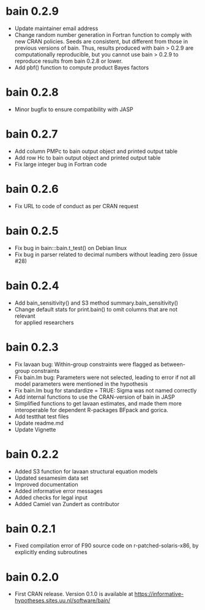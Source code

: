 # bain 0.2.9

* Update maintainer email address
* Change random number generation in Fortran function to comply with new CRAN
  policies. Seeds are consistent, but different from those in previous versions
  of bain. Thus, results produced with bain > 0.2.9 are computationally
  reproducible, but you cannot use bain > 0.2.9 to reproduce results from bain
  0.2.8 or lower.
* Add pbf() function to compute product Bayes factors

# bain 0.2.8

* Minor bugfix to ensure compatibility with JASP

# bain 0.2.7

* Add column PMPc to bain output object and printed output table
* Add row Hc to bain output object and printed output table
* Fix large integer bug in Fortran code

# bain 0.2.6

* Fix URL to code of conduct as per CRAN request

# bain 0.2.5

* Fix bug in bain:::bain.t_test() on Debian linux
* Fix bug in parser related to decimal numbers without leading zero (issue #28)
  
# bain 0.2.4

* Add bain_sensitivity() and S3 method summary.bain_sensitivity()
* Change default stats for print.bain() to omit columns that are not relevant  
  for applied researchers

# bain 0.2.3

* Fix lavaan bug: Within-group constraints were flagged as between-group constraints
* Fix bain.lm bug: Parameters were not selected, leading to error if not all model parameters were mentioned in the hypothesis
* Fix bain.lm bug for standardize = TRUE: Sigma was not named correctly
* Add internal functions to use the CRAN-version of bain in JASP
* Simplified functions to get lavaan estimates, and made them more interoperable for dependent R-packages BFpack and gorica.
* Add testthat test files
* Update readme.md
* Update Vignette

# bain 0.2.2

* Added S3 function for lavaan structural equation models
* Updated sesamesim data set
* Improved documentation
* Added informative error messages
* Added checks for legal input
* Added Camiel van Zundert as contributor
  
# bain 0.2.1

* Fixed compilation error of F90 source code on r-patched-solaris-x86, by 
  explicitly ending subroutines


# bain 0.2.0

* First CRAN release. Version 0.1.0 is available at https://informative-hypotheses.sites.uu.nl/software/bain/
